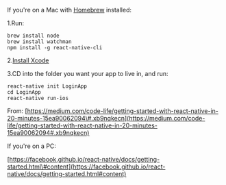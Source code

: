 If you're on a Mac with [Homebrew](http://brew.sh/) installed:

1.Run:

```
brew install node
brew install watchman
npm install -g react-native-cli
```

2.[Install Xcode](https://www.gitbook.com/book/allilevine/wwcportland-side-project-for-good/edit#)

3.CD into the folder you want your app to live in, and run:

   ```
   react-native init LoginApp 
   cd LoginApp 
   react-native run-ios
   ```

From: [https://medium.com/code-life/getting-started-with-react-native-in-20-minutes-15ea90062094\#.xb9nqkecn](https://medium.com/code-life/getting-started-with-react-native-in-20-minutes-15ea90062094#.xb9nqkecn)

If you're on a PC:

[https://facebook.github.io/react-native/docs/getting-started.html\#content](https://facebook.github.io/react-native/docs/getting-started.html#content)

